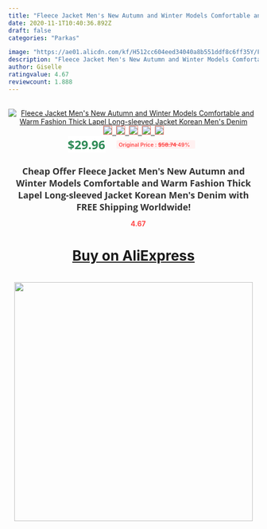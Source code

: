 ```yaml
---
title: "Fleece Jacket Men's New Autumn and Winter Models Comfortable and Warm Fashion Thick Lapel Long-sleeved Jacket Korean Men's Denim"
date: 2020-11-1T10:40:36.892Z
draft: false
categories: "Parkas"

image: "https://ae01.alicdn.com/kf/H512cc604eed34040a8b551ddf8c6ff35Y/Fleece-Jacket-Men-s-New-Autumn-and-Winter-Models-Comfortable-and-Warm-Fashion-Thick-Lapel-Long.jpg"
description: "Fleece Jacket Men's New Autumn and Winter Models Comfortable and Warm Fashion Thick Lapel Long-sleeved Jacket Korean Men's Denim"
author: Giselle
ratingvalue: 4.67
reviewcount: 1.888
---
```

<br>
<div style="text-align: center;">
<a href="https://s.click.aliexpress.com/e/_ALj9Hj" target="_blank" rel="nofollow noopener noreferrer"><img alt="Fleece Jacket Men's New Autumn and Winter Models Comfortable and Warm Fashion Thick Lapel Long-sleeved Jacket Korean Men's Denim" class="magnifier-image" src="https://ae01.alicdn.com/kf/H512cc604eed34040a8b551ddf8c6ff35Y/Fleece-Jacket-Men-s-New-Autumn-and-Winter-Models-Comfortable-and-Warm-Fashion-Thick-Lapel-Long.jpg_640x640.jpg">
<br>
<img style="border:1px solid salmon" src="https://ae01.alicdn.com/kf/H512cc604eed34040a8b551ddf8c6ff35Y/Fleece-Jacket-Men-s-New-Autumn-and-Winter-Models-Comfortable-and-Warm-Fashion-Thick-Lapel-Long.jpg_120x120.jpg">&nbsp;&nbsp;<img style="border:1px solid salmon" src="https://ae01.alicdn.com/kf/H112bee1b9ac649608bf57e3aad640e932/Fleece-Jacket-Men-s-New-Autumn-and-Winter-Models-Comfortable-and-Warm-Fashion-Thick-Lapel-Long.jpg_120x120.jpg">&nbsp;&nbsp;<img style="border:1px solid salmon" src="https://ae01.alicdn.com/kf/H1d23c8ccde264870860ef3932de310dcF/Fleece-Jacket-Men-s-New-Autumn-and-Winter-Models-Comfortable-and-Warm-Fashion-Thick-Lapel-Long.jpg_120x120.jpg">&nbsp;&nbsp;<img style="border:1px solid salmon" src="https://ae01.alicdn.com/kf/H327067a2159443e98d4bcf8d3369a4d7E/Fleece-Jacket-Men-s-New-Autumn-and-Winter-Models-Comfortable-and-Warm-Fashion-Thick-Lapel-Long.jpg_120x120.jpg">&nbsp;&nbsp;<img style="border:1px solid salmon" src="https://ae01.alicdn.com/kf/He9980adeed7449159c06d61cf84058efo/Fleece-Jacket-Men-s-New-Autumn-and-Winter-Models-Comfortable-and-Warm-Fashion-Thick-Lapel-Long.jpg_120x120.jpg"></a></div><br0>
<div style="text-align: center;"><span style="background-color: white; border: 0px; box-sizing: border-box; color: seagreen; display: inline-block; font-family: &quot;open sans&quot; , &quot;arial&quot; , &quot;helvetica&quot; , sans-serif , &quot;heiti&quot;; font-size: 24px; font-stretch: inherit; font-weight: 700; line-height: inherit; margin: 0px 10px 0px 0px; padding: 0px; vertical-align: middle;">$29.96 </span>
<span style="background: rgb(255 , 241 , 241); border-radius: 3px; border: 0px; box-sizing: border-box; color: #ff4747; display: inline-block; font-family: inherit; font-size: 12px; font-stretch: inherit; font-style: inherit; font-variant: inherit; font-weight: 600; line-height: inherit; margin: 0px; padding: 2px 5px; transform: scale(0.9); vertical-align: middle;">Original Price : <b style="text-decoration: line-through;">$58.74 </b> 49%&nbsp;&nbsp;</span></div>
<h1 style="color: #333333; display: inline-block; font-family: &quot;open sans&quot; , &quot;arial&quot; , &quot;helvetica&quot; , sans-serif , &quot;heiti&quot;; font-size: 18px; font-stretch: inherit; font-weight: 700; text-align: center;">Cheap Offer Fleece Jacket Men's New Autumn and Winter Models Comfortable and Warm Fashion Thick Lapel Long-sleeved Jacket Korean Men's Denim with FREE Shipping Worldwide!</h1>
<div style="color: #ff4747; text-align: center;">
<img src="https://4.bp.blogspot.com/-M0ZcTcb-5uY/XleCXlxnR4I/AAAAAAAAAEc/OrjgMkXV1oMQFaCRZj5HQwOCBcu3w1FegCPcBGAYYCw/s1600/star.png" style="height: 15px;">&nbsp;<b>4.67</b></div>
<div class="button_cont" align="center"><a class="buynow_a" href="https://s.click.aliexpress.com/e/_ALj9Hj" target="_blank" rel="nofollow noopener noreferrer"><H1>Buy on AliExpress</H1></a></div><br>
<div class="separator" style="clear: both; text-align: center;">
<img src="https://lh3.googleusercontent.com/-pTy5HemUv9M/XlePHvY0dAI/AAAAAAAAAE4/0nX5iRUoIWY8eMW9Dpxeirr157OZliDIgCLcBGAsYHQ/s1600/badge.gif" width="480">
</div>
